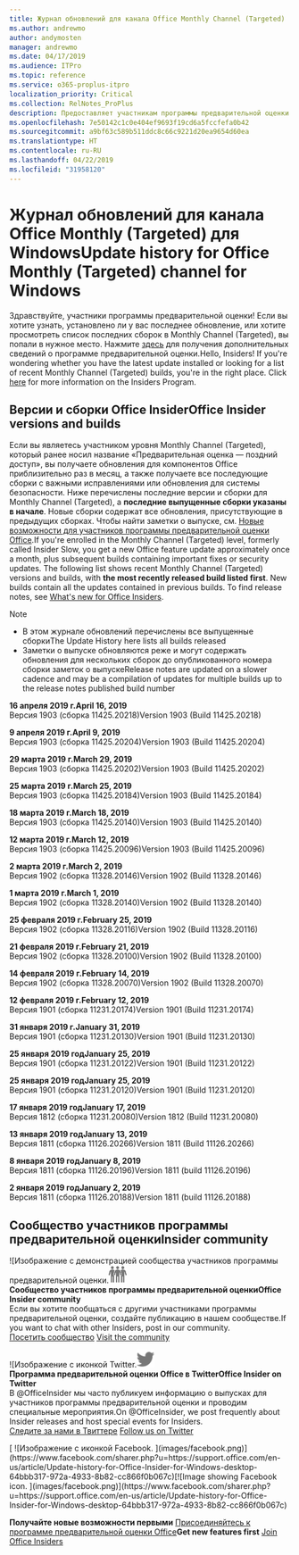 ```yaml
---
title: Журнал обновлений для канала Office Monthly Channel (Targeted)
ms.author: andrewmo
author: andymosten
manager: andrewmo
ms.date: 04/17/2019
ms.audience: ITPro
ms.topic: reference
ms.service: o365-proplus-itpro
localization_priority: Critical
ms.collection: RelNotes_ProPlus
description: Предоставляет участникам программы предварительной оценки журнал обновлений для выпусков Monthly Channel Targeted для настольных компьютеров с Windows
ms.openlocfilehash: 7e50142c1c0e404ef9693f19cd6a5fccfefa0b42
ms.sourcegitcommit: a9bf63c589b511ddc8c66c9221d20ea9654d60ea
ms.translationtype: HT
ms.contentlocale: ru-RU
ms.lasthandoff: 04/22/2019
ms.locfileid: "31958120"
---
```

# <a name="update-history-for-office-monthly-targeted-channel-for-windows"></a><span data-ttu-id="dbd07-103">Журнал обновлений для канала Office Monthly (Targeted) для Windows</span><span class="sxs-lookup"><span data-stu-id="dbd07-103">Update history for Office Monthly (Targeted) channel for Windows</span></span>

<span data-ttu-id="dbd07-p101">Здравствуйте, участники программы предварительной оценки! Если вы хотите узнать, установлено ли у вас последнее обновление, или хотите просмотреть список последних сборок в Monthly Channel (Targeted), вы попали в нужное место. Нажмите [здесь](https://insider.office.com/) для получения дополнительных сведений о программе предварительной оценки.</span><span class="sxs-lookup"><span data-stu-id="dbd07-p101">Hello, Insiders! If you're wondering whether you have the latest update installed or looking for a list of recent Monthly Channel (Targeted) builds, you're in the right place. Click [here](https://insider.office.com/) for more information on the Insiders Program.</span></span>

## <a name="office-insider-versions-and-builds"></a><span data-ttu-id="dbd07-107">Версии и сборки Office Insider</span><span class="sxs-lookup"><span data-stu-id="dbd07-107">Office Insider versions and builds</span></span>

<span data-ttu-id="dbd07-p102">Если вы являетесь участником уровня Monthly Channel (Targeted), который ранее носил название «Предварительная оценка — поздний доступ», вы получаете обновления для компонентов Office приблизительно раз в месяц, а также получаете все последующие сборки с важными исправлениями или обновления для системы безопасности. Ниже перечислены последние версии и сборки для Monthly Channel (Targeted), а **последние выпущенные сборки указаны в начале**. Новые сборки содержат все обновления, присутствующие в предыдущих сборках. Чтобы найти заметки о выпуске, см. [Новые возможности для участников программы предварительной оценки Office](https://support.office.com/ru-RU/article/what-s-new-for-office-insiders-c152d1e2-96ff-4ce9-8c14-e74e13847a24).</span><span class="sxs-lookup"><span data-stu-id="dbd07-p102">If you're enrolled in the Monthly Channel (Targeted) level, formerly called Insider Slow, you get a new Office feature update approximately once a month, plus subsequent builds containing important fixes or security updates. The following list shows recent Monthly Channel (Targeted) versions and builds, with **the most recently released build listed first**. New builds contain all the updates contained in previous builds. To find release notes, see [What's new for Office Insiders](https://support.office.com/ru-RU/article/what-s-new-for-office-insiders-c152d1e2-96ff-4ce9-8c14-e74e13847a24).</span></span>

> [!NOTE]
> - <span data-ttu-id="dbd07-112">В этом журнале обновлений перечислены все выпущенные сборки</span><span class="sxs-lookup"><span data-stu-id="dbd07-112">The Update History here lists all builds released</span></span>
> - <span data-ttu-id="dbd07-113">Заметки о выпуске обновляются реже и могут содержать обновления для нескольких сборок до опубликованного номера сборки заметок о выпуске</span><span class="sxs-lookup"><span data-stu-id="dbd07-113">Release notes are updated on a slower cadence and may be a compilation of updates for multiple builds up to the release notes published build number</span></span>

[//]: # (НЕ УДАЛЯТЬ)

<span data-ttu-id="dbd07-115">**16 апреля 2019 г.**</span><span class="sxs-lookup"><span data-stu-id="dbd07-115">**April 16, 2019**</span></span><br/>
<span data-ttu-id="dbd07-116">Версия 1903 (сборка 11425.20218)</span><span class="sxs-lookup"><span data-stu-id="dbd07-116">Version 1903 (Build 11425.20218)</span></span><br/>

<span data-ttu-id="dbd07-117">**9 апреля 2019 г.**</span><span class="sxs-lookup"><span data-stu-id="dbd07-117">**April 9, 2019**</span></span><br/>
<span data-ttu-id="dbd07-118">Версия 1903 (сборка 11425.20204)</span><span class="sxs-lookup"><span data-stu-id="dbd07-118">Version 1903 (Build 11425.20204)</span></span><br/>

<span data-ttu-id="dbd07-119">**29 марта 2019 г.**</span><span class="sxs-lookup"><span data-stu-id="dbd07-119">**March 29, 2019**</span></span><br/> <span data-ttu-id="dbd07-120">Версия 1903 (сборка 11425.20202)</span><span class="sxs-lookup"><span data-stu-id="dbd07-120">Version 1903 (Build 11425.20202)</span></span><br/>

<span data-ttu-id="dbd07-121">**25 марта 2019 г.**</span><span class="sxs-lookup"><span data-stu-id="dbd07-121">**March 25, 2019**</span></span><br/> <span data-ttu-id="dbd07-122">Версия 1903 (сборка 11425.20184)</span><span class="sxs-lookup"><span data-stu-id="dbd07-122">Version 1903 (Build 11425.20184)</span></span><br/>

<span data-ttu-id="dbd07-123">**18 марта 2019 г.**</span><span class="sxs-lookup"><span data-stu-id="dbd07-123">**March 18, 2019**</span></span><br/> <span data-ttu-id="dbd07-124">Версия 1903 (сборка 11425.20140)</span><span class="sxs-lookup"><span data-stu-id="dbd07-124">Version 1903 (Build 11425.20140)</span></span><br/>

<span data-ttu-id="dbd07-125">**12 марта 2019 г.**</span><span class="sxs-lookup"><span data-stu-id="dbd07-125">**March 12, 2019**</span></span><br/> <span data-ttu-id="dbd07-126">Версия 1903 (сборка 11425.20096)</span><span class="sxs-lookup"><span data-stu-id="dbd07-126">Version 1903 (Build 11425.20096)</span></span><br/>

<span data-ttu-id="dbd07-127">**2 марта 2019 г.**</span><span class="sxs-lookup"><span data-stu-id="dbd07-127">**March 2, 2019**</span></span><br/> <span data-ttu-id="dbd07-128">Версия 1902 (сборка 11328.20146)</span><span class="sxs-lookup"><span data-stu-id="dbd07-128">Version 1902 (Build 11328.20146)</span></span><br/>

<span data-ttu-id="dbd07-129">**1 марта 2019 г.**</span><span class="sxs-lookup"><span data-stu-id="dbd07-129">**March 1, 2019**</span></span><br/> <span data-ttu-id="dbd07-130">Версия 1902 (сборка 11328.20140)</span><span class="sxs-lookup"><span data-stu-id="dbd07-130">Version 1902 (Build 11328.20140)</span></span><br/>

<span data-ttu-id="dbd07-131">**25 февраля 2019 г.**</span><span class="sxs-lookup"><span data-stu-id="dbd07-131">**February 25, 2019**</span></span><br/> <span data-ttu-id="dbd07-132">Версия 1902 (сборка 11328.20116)</span><span class="sxs-lookup"><span data-stu-id="dbd07-132">Version 1902 (Build 11328.20116)</span></span><br/>

<span data-ttu-id="dbd07-133">**21 февраля 2019 г.**</span><span class="sxs-lookup"><span data-stu-id="dbd07-133">**February 21, 2019**</span></span><br/> <span data-ttu-id="dbd07-134">Версия 1902 (сборка 11328.20100)</span><span class="sxs-lookup"><span data-stu-id="dbd07-134">Version 1902 (Build 11328.20100)</span></span><br/>

<span data-ttu-id="dbd07-135">**14 февраля 2019 г.**</span><span class="sxs-lookup"><span data-stu-id="dbd07-135">**February 14, 2019**</span></span><br/> <span data-ttu-id="dbd07-136">Версия 1902 (сборка 11328.20070)</span><span class="sxs-lookup"><span data-stu-id="dbd07-136">Version 1902 (Build 11328.20070)</span></span><br/>

<span data-ttu-id="dbd07-137">**12 февраля 2019 г.**</span><span class="sxs-lookup"><span data-stu-id="dbd07-137">**February 12, 2019**</span></span><br/> <span data-ttu-id="dbd07-138">Версия 1901 (сборка 11231.20174)</span><span class="sxs-lookup"><span data-stu-id="dbd07-138">Version 1901 (Build 11231.20174)</span></span><br/>

<span data-ttu-id="dbd07-139">**31 января 2019 г.**</span><span class="sxs-lookup"><span data-stu-id="dbd07-139">**January 31, 2019**</span></span><br/> <span data-ttu-id="dbd07-140">Версия 1901 (сборка 11231.20130)</span><span class="sxs-lookup"><span data-stu-id="dbd07-140">Version 1901 (Build 11231.20130)</span></span><br/> 

<span data-ttu-id="dbd07-141">**25 января 2019 год**</span><span class="sxs-lookup"><span data-stu-id="dbd07-141">**January 25, 2019**</span></span><br/> <span data-ttu-id="dbd07-142">Версия 1901 (сборка 11231.20122)</span><span class="sxs-lookup"><span data-stu-id="dbd07-142">Version 1901 (Build 11231.20122)</span></span><br/> 

<span data-ttu-id="dbd07-143">**25 января 2019 год**</span><span class="sxs-lookup"><span data-stu-id="dbd07-143">**January 25, 2019**</span></span><br/> <span data-ttu-id="dbd07-144">Версия 1901 (сборка 11231.20120)</span><span class="sxs-lookup"><span data-stu-id="dbd07-144">Version 1901 (Build 11231.20120)</span></span><br/> 

<span data-ttu-id="dbd07-145">**17 января 2019 год**</span><span class="sxs-lookup"><span data-stu-id="dbd07-145">**January 17, 2019**</span></span><br/> <span data-ttu-id="dbd07-146">Версия 1812 (сборка 11231.20080)</span><span class="sxs-lookup"><span data-stu-id="dbd07-146">Version 1812 (Build 11231.20080)</span></span><br/> 

<span data-ttu-id="dbd07-147">**13 января 2019 год**</span><span class="sxs-lookup"><span data-stu-id="dbd07-147">**January 13, 2019**</span></span><br/> <span data-ttu-id="dbd07-148">Версия 1811 (сборка 11126.20266)</span><span class="sxs-lookup"><span data-stu-id="dbd07-148">Version 1811 (Build 11126.20266)</span></span><br/>

<span data-ttu-id="dbd07-149">**8 января 2019 год**</span><span class="sxs-lookup"><span data-stu-id="dbd07-149">**January 8, 2019**</span></span><br/> <span data-ttu-id="dbd07-150">Версия 1811 (сборка 11126.20196)</span><span class="sxs-lookup"><span data-stu-id="dbd07-150">Version 1811 (build 11126.20196)</span></span><br/> 

<span data-ttu-id="dbd07-151">**2 января 2019 год**</span><span class="sxs-lookup"><span data-stu-id="dbd07-151">**January 2, 2019**</span></span><br/> <span data-ttu-id="dbd07-152">Версия 1811 (сборка 11126.20188)</span><span class="sxs-lookup"><span data-stu-id="dbd07-152">Version 1811 (build 11126.20188)</span></span><br/> 


## <a name="insider-community"></a><span data-ttu-id="dbd07-153">Сообщество участников программы предварительной оценки</span><span class="sxs-lookup"><span data-stu-id="dbd07-153">Insider community</span></span>

<span data-ttu-id="dbd07-154">![Изображение с демонстрацией сообщества участников программы предварительной оценки.</span><span class="sxs-lookup"><span data-stu-id="dbd07-154">![Image showing insider community.</span></span> ](images/insidercommunity.png)<br/>
<span data-ttu-id="dbd07-155">**Сообщество участников программы предварительной оценки**</span><span class="sxs-lookup"><span data-stu-id="dbd07-155">**Office Insider community**</span></span><br/> <span data-ttu-id="dbd07-156">Если вы хотите пообщаться с другими участниками программы предварительной оценки, создайте публикацию в нашем сообществе.</span><span class="sxs-lookup"><span data-stu-id="dbd07-156">If you want to chat with other Insiders, post in our community.</span></span><br/><span data-ttu-id="dbd07-157"> 
[Посетить сообщество](https://go.microsoft.com/fwlink/?linkid=843493)</span><span class="sxs-lookup"><span data-stu-id="dbd07-157"> 
[Visit the community](https://go.microsoft.com/fwlink/?linkid=843493)</span></span><br/> 

<span data-ttu-id="dbd07-158">![Изображение с иконкой Twitter.</span><span class="sxs-lookup"><span data-stu-id="dbd07-158">![Image showing twitter icon.</span></span> ](images/twitter.png)<br/>
<span data-ttu-id="dbd07-159">**Программа предварительной оценки Office в Twitter**</span><span class="sxs-lookup"><span data-stu-id="dbd07-159">**Office Insider on Twitter**</span></span><br/> <span data-ttu-id="dbd07-160">В @OfficeInsider мы часто публикуем информацию о выпусках для участников программы предварительной оценки и проводим специальные мероприятия.</span><span class="sxs-lookup"><span data-stu-id="dbd07-160">On @OfficeInsider, we post frequently about Insider releases and host special events for Insiders.</span></span><br/><span data-ttu-id="dbd07-161"> 
[Следите за нами в Твиттере](https://go.microsoft.com/fwlink/?linkid=717717)</span><span class="sxs-lookup"><span data-stu-id="dbd07-161"> 
[Follow us on Twitter](https://go.microsoft.com/fwlink/?linkid=717717)</span></span><br/> 

<span data-ttu-id="dbd07-162">
  [
  ![Изображение с иконкой Facebook. ](images/facebook.png)](https://www.facebook.com/sharer.php?u=https://support.office.com/en-us/article/Update-history-for-Office-Insider-for-Windows-desktop-64bbb317-972a-4933-8b82-cc866f0b067c)</span><span class="sxs-lookup"><span data-stu-id="dbd07-162">[![Image showing Facebook icon. ](images/facebook.png)](https://www.facebook.com/sharer.php?u=https://support.office.com/en-us/article/Update-history-for-Office-Insider-for-Windows-desktop-64bbb317-972a-4933-8b82-cc866f0b067c)</span></span>       


<span data-ttu-id="dbd07-163">**Получайте новые возможности первыми**
[Присоединяйтесь к программе предварительной оценки Office](https://insider.office.com/)</span><span class="sxs-lookup"><span data-stu-id="dbd07-163">**Get new features first**
[Join Office Insiders](https://insider.office.com/)</span></span>